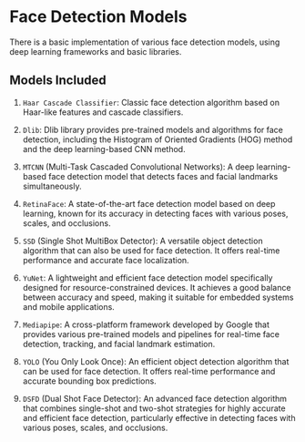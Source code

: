 # Face Detection Models

There is a basic implementation 
of various face detection models, 
using deep learning frameworks and 
basic libraries.

## Models Included

1. `Haar Cascade Classifier`: Classic face detection algorithm based on Haar-like features and cascade classifiers.

2. `Dlib`: Dlib library provides pre-trained models and algorithms for face detection, including the Histogram of Oriented Gradients (HOG) method and the deep learning-based CNN method.

3. `MTCNN` (Multi-Task Cascaded Convolutional Networks): A deep learning-based face detection model that detects faces and facial landmarks simultaneously.

4. `RetinaFace`: A state-of-the-art face detection model based on deep learning, known for its accuracy in detecting faces with various poses, scales, and occlusions.

5. `SSD` (Single Shot MultiBox Detector): A versatile object detection algorithm that can also be used for face detection. It offers real-time performance and accurate face localization.

6. `YuNet`: A lightweight and efficient face detection model specifically designed for resource-constrained devices. It achieves a good balance between accuracy and speed, making it suitable for embedded systems and mobile applications.

7. `Mediapipe`: A cross-platform framework developed by Google that provides various pre-trained models and pipelines for real-time face detection, tracking, and facial landmark estimation.

8. `YOLO` (You Only Look Once): An efficient object detection algorithm that can be used for face detection. It offers real-time performance and accurate bounding box predictions.

9. `DSFD` (Dual Shot Face Detector): An advanced face detection algorithm that combines single-shot and two-shot strategies for highly accurate and efficient face detection, particularly effective in detecting faces with various poses, scales, and occlusions.
